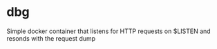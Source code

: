 # dbg
Simple docker container that listens for HTTP requests on $LISTEN and resonds with the request dump
